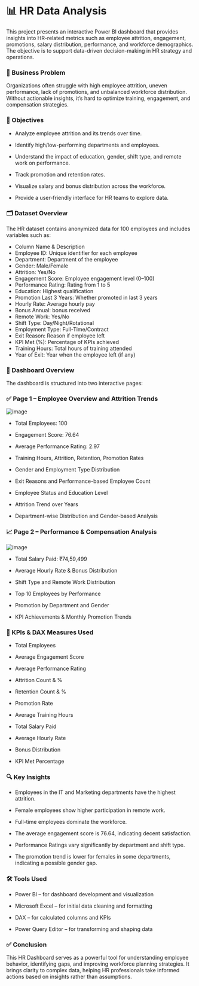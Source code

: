 # 📊 HR Data Analysis
This project presents an interactive Power BI dashboard that provides insights into HR-related metrics such as employee attrition, engagement, promotions, salary distribution, performance, and workforce demographics. The objective is to support data-driven decision-making in HR strategy and operations.

### 🧠 Business Problem
Organizations often struggle with high employee attrition, uneven performance, lack of promotions, and unbalanced workforce distribution. Without actionable insights, it’s hard to optimize training, engagement, and compensation strategies.

### 🎯 Objectives
* Analyze employee attrition and its trends over time.

* Identify high/low-performing departments and employees.

* Understand the impact of education, gender, shift type, and remote work on performance.

* Track promotion and retention rates.

* Visualize salary and bonus distribution across the workforce.

* Provide a user-friendly interface for HR teams to explore data.

### 🗂️ Dataset Overview
The HR dataset contains anonymized data for 100 employees and includes variables such as:

* Column Name	& Description
* Employee ID: Unique identifier for each employee
* Department:	Department of the employee
* Gender:	Male/Female
* Attrition:	Yes/No
* Engagement Score:	Employee engagement level (0–100)
* Performance Rating:	Rating from 1 to 5
* Education:	Highest qualification
* Promotion Last 3 Years:	Whether promoted in last 3 years
* Hourly Rate:	Average hourly pay
* Bonus	Annual: bonus received
* Remote Work:	Yes/No
* Shift Type:	Day/Night/Rotational
* Employment Type:	Full-Time/Contract
* Exit Reason:	Reason if employee left
* KPI Met (%):	Percentage of KPIs achieved
* Training Hours:	Total hours of training attended
* Year of Exit:	Year when the employee left (if any)

### 🧾 Dashboard Overview
The dashboard is structured into two interactive pages:

### ✅ Page 1 – Employee Overview and Attrition Trends

![image](https://github.com/user-attachments/assets/b4ad985a-dba3-4062-9e2d-93cc85ff9e3a)

* Total Employees: 100

* Engagement Score: 76.64

* Average Performance Rating: 2.97

* Training Hours, Attrition, Retention, Promotion Rates

* Gender and Employment Type Distribution

* Exit Reasons and Performance-based Employee Count

* Employee Status and Education Level

* Attrition Trend over Years

* Department-wise Distribution and Gender-based Analysis

### 📈 Page 2 – Performance & Compensation Analysis

![image](https://github.com/user-attachments/assets/7f5e7b8d-75e3-4edb-af97-45b80d812dce)

* Total Salary Paid: ₹74,59,499

* Average Hourly Rate & Bonus Distribution

* Shift Type and Remote Work Distribution

* Top 10 Employees by Performance

* Promotion by Department and Gender

* KPI Achievements & Monthly Promotion Trends

### 📌 KPIs & DAX Measures Used

* Total Employees

* Average Engagement Score

* Average Performance Rating

* Attrition Count & %

* Retention Count & %

* Promotion Rate

* Average Training Hours

* Total Salary Paid

* Average Hourly Rate

* Bonus Distribution

* KPI Met Percentage

### 🔍 Key Insights
* Employees in the IT and Marketing departments have the highest attrition.

* Female employees show higher participation in remote work.

* Full-time employees dominate the workforce.

* The average engagement score is 76.64, indicating decent satisfaction.

* Performance Ratings vary significantly by department and shift type.

* The promotion trend is lower for females in some departments, indicating a possible gender gap.

### 🛠️ Tools Used

* Power BI – for dashboard development and visualization

* Microsoft Excel – for initial data cleaning and formatting

* DAX – for calculated columns and KPIs

* Power Query Editor – for transforming and shaping data

### ✅ Conclusion
This HR Dashboard serves as a powerful tool for understanding employee behavior, identifying gaps, and improving workforce planning strategies. It brings clarity to complex data, helping HR professionals take informed actions based on insights rather than assumptions.
